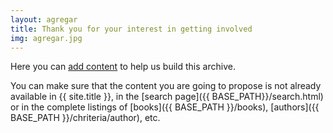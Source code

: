 ```yaml
---
layout: agregar
title: Thank you for your interest in getting involved
img: agregar.jpg
---
```

 
Here you can [add content](https://form.jotform.com/211904785426056) to help us build this archive.

You can make sure that the content you are going to propose is not already available in {{ site.title }}, in the [search page]({{ BASE_PATH}}/search.html) or in the complete listings of [books]({{ BASE_PATH }}/books), [authors]({{ BASE_PATH }}/chriteria/author), etc.